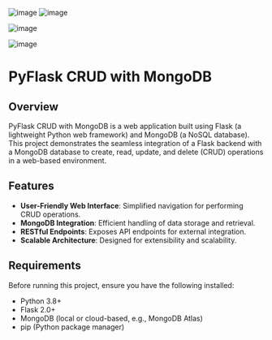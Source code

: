 

![image](https://github.com/user-attachments/assets/80fa3c72-3b43-4604-8ff0-1b65b7cc0aa0)
![image](https://github.com/user-attachments/assets/a7cb23b2-8d4f-4400-b4b2-2e07d9c1f4d9)


![image](https://github.com/user-attachments/assets/ee0839db-0a35-46c7-8f23-07721f58f494)

![image](https://github.com/user-attachments/assets/a3f7e9ba-f7d6-4f1d-af3b-ccb81f726d57)

# PyFlask CRUD with MongoDB

## Overview
PyFlask CRUD with MongoDB is a web application built using Flask (a lightweight Python web framework) and MongoDB (a NoSQL database). This project demonstrates the seamless integration of a Flask backend with a MongoDB database to create, read, update, and delete (CRUD) operations in a web-based environment.

## Features
- **User-Friendly Web Interface**: Simplified navigation for performing CRUD operations.
- **MongoDB Integration**: Efficient handling of data storage and retrieval.
- **RESTful Endpoints**: Exposes API endpoints for external integration.
- **Scalable Architecture**: Designed for extensibility and scalability.

## Requirements
Before running this project, ensure you have the following installed:

- Python 3.8+
- Flask 2.0+
- MongoDB (local or cloud-based, e.g., MongoDB Atlas)
- pip (Python package manager)
